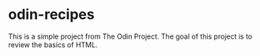# odin-recipes
This is a simple project from The Odin Project.
The goal of this project is to review the basics of HTML.